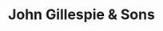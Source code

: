 ---
title: "John Gillespie & Sons"
url: /stranraer/john-gillespie-und-sons-castle-street/
shop: Bäckerei
---